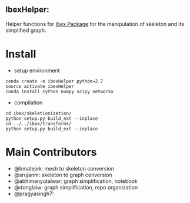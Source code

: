 IbexHelper:
-------------

Helper functions for [Ibex Package](https://github.com/bmatejek/ibex) for the manipulation of skeleton and its simplified graph.

Install
===
- setup environment
```
conda create -n ibexHelper python=2.7
source activate ibexHelper
conda install cython numpy scipy networkx
```

- compilation
```
cd ibex/skeletionization/
python setup.py build_ext --inplace
cd ../../ibex/transforms/
python setup.py build_ext --inplace
```


Main Contributors
==================
- @bmatejek: mesh to skeleton conversion
- @srujanm: skeleton to graph conversion
- @abhimanyutalwar: graph simplification, notebook 
- @donglaiw: graph simplification, repo organization
- @pragyasingh7:
